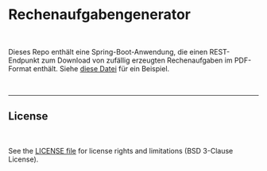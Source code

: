 # Rechenaufgabengenerator #

<br>

Dieses Repo enthält eine Spring-Boot-Anwendung, die einen REST-Endpunkt zum
Download von zufällig erzeugten Rechenaufgaben im PDF-Format enthält.
Siehe [diese Datei](Beispiel.pdf) für ein Beispiel.

<br>

----

## License ##

<br>

See the [LICENSE file](LICENSE.md) for license rights and limitations (BSD 3-Clause License).

<br>
